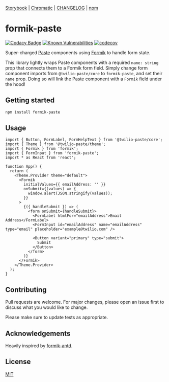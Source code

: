 [Storybook](https://vnguyen94.github.io/formik-paste) | [Chromatic](https://www.chromatic.com/builds?appId=5f34d4bd7c13f1002276b19d) | [CHANGELOG](https://github.com/vnguyen94/formik-paste/releases) | [npm](https://www.npmjs.com/package/formik-paste)

# formik-paste

[![Codacy Badge](https://api.codacy.com/project/badge/Grade/f9176f69724e4126bfc1c661883a4570)](https://app.codacy.com/manual/vnguyen/formik-paste?utm_source=github.com&utm_medium=referral&utm_content=vnguyen94/formik-paste&utm_campaign=Badge_Grade_Dashboard)
[![Known Vulnerabilities](https://snyk.io/test/github/vnguyen94/formik-paste/badge.svg?targetFile=package.json)](https://snyk.io/test/github/vnguyen94/formik-paste?targetFile=package.json)
[![codecov](https://codecov.io/gh/vnguyen94/formik-paste/branch/master/graph/badge.svg)](https://codecov.io/gh/vnguyen94/formik-paste)

Super-charged [Paste](https://paste.twilio.design) components using [Formik](https://github.com/jaredpalmer/Formik) to handle form state.

This library lightly wraps Paste components with a required `name: string` prop that connects them to a Formik form field. Simply change form component imports from `@twilio-paste/core` to `formik-paste`, and set their `name` prop. Doing so will link the Paste component with a `Formik` field under the hood!

## Getting started

```bash
npm install formik-paste
```

## Usage

```tsx
import { Button, FormLabel, FormHelpText } from '@twilio-paste/core';
import { Theme } from '@twilio-paste/theme';
import { Formik } from 'formik';
import { FormInput } from 'formik-paste';
import * as React from 'react';

function App() {
  return (
    <Theme.Provider theme="default">
      <Formik
        initialValues={{ emailAddress: '' }}
        onSubmit={(values) => {
          window.alert(JSON.stringify(values));
        }}
      >
        {({ handleSubmit }) => (
          <form onSubmit={handleSubmit}>
            <FormLabel htmlFor="emailAddress">Email Address</FormLabel>
            <FormInput id="emailAddress" name="emailAddress" type="email" placeholder="example@twilio.com" />

            <Button variant="primary" type="submit">
              Submit
            </Button>
          </form>
        )}
      </Formik>
    </Theme.Provider>
  );
}
```

## Contributing

Pull requests are welcome. For major changes, please open an issue first to discuss what you would like to change.

Please make sure to update tests as appropriate.

## Acknowledgements

Heavily inspired by [formik-antd](https://github.com/jannikbuschke/formik-antd/).

## License

[MIT](https://choosealicense.com/licenses/mit/)
